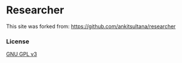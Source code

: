 # Researcher

This site was forked from: https://github.com/ankitsultana/researcher

### License

[GNU GPL v3](https://github.com/bk2dcradle/researcher/blob/gh-pages/LICENSE)
